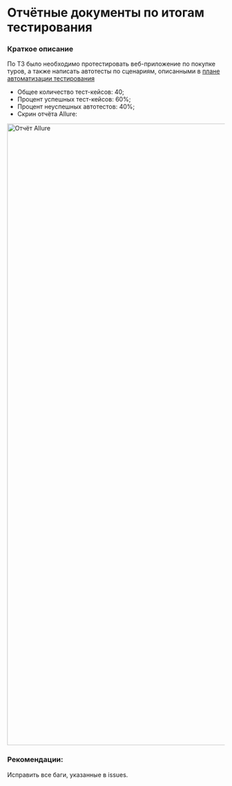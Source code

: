 # Отчётные документы по итогам тестирования

### Краткое описание

По ТЗ было необходимо протестировать веб-приложение по покупке туров, а также написать автотесты по сценариям, описанными в [плане автоматизации тестирования](Plan.md)

* Общее количество тест-кейсов: 40;
* Процент успешных тест-кейсов: 60%;
* Процент неуспешных автотестов: 40%;
* Скрин отчёта Allure: 

<img width="1440" alt="Отчёт Allure" src="https://user-images.githubusercontent.com/87387871/163184305-9a8b3501-713b-4bd8-91c2-d3607d2a422a.png">

### Рекомендации:

Исправить все баги, указанные в issues.